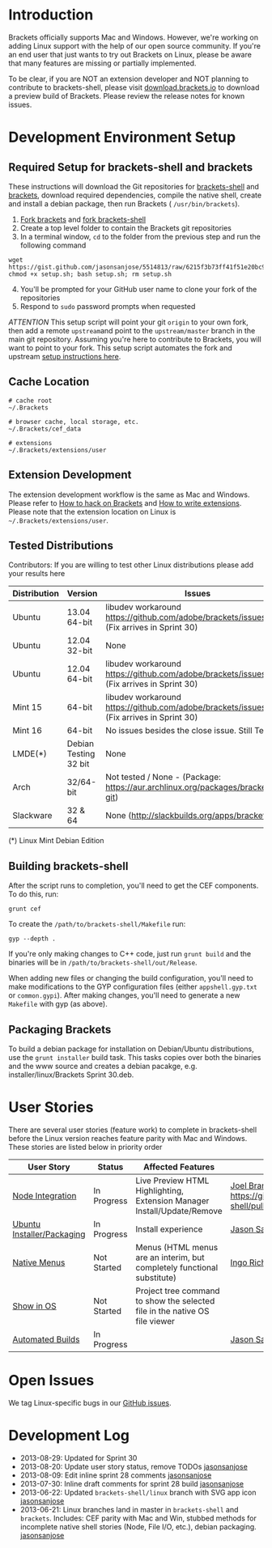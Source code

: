 Introduction
====

Brackets officially supports Mac and Windows. However, we're working on adding Linux support with the help of our open source community. If you're an end user that just wants to try out Brackets on Linux, please be aware that many features are missing or partially implemented.

To be clear, if you are NOT an extension developer and NOT planning to contribute to brackets-shell, please visit [download.brackets.io](http://download.brackets.io) to download a preview build of Brackets. Please review the release notes for known issues.

Development Environment Setup
====

Required Setup for brackets-shell and brackets
----

These instructions will download the Git repositories for [brackets-shell](https://github.com/adobe/brackets-shell) and [brackets](https://github.com/adobe/brackets), download required dependencies, compile the native shell, create and install a debian package, then run Brackets ( `/usr/bin/brackets`).

1. [Fork brackets](https://github.com/adobe/brackets/fork) and [fork brackets-shell](https://github.com/adobe/brackets-shell/fork) 
2. Create a top level folder to contain the Brackets git repositories
3. In a terminal window, ``cd`` to the folder from the previous step and run the following command
```shell
wget https://gist.github.com/jasonsanjose/5514813/raw/6215f3b73ff41f51e20bc94a9faa3e453402ce06/setup.sh; chmod +x setup.sh; bash setup.sh; rm setup.sh
```
4. You'll be prompted for your GitHub user name to clone your fork of the repositories
5. Respond to ``sudo`` password prompts when requested

*ATTENTION* This setup script will point your git ``origin`` to your own fork, then add a remote ``upstream``and point to the ``upstream/master`` branch in the main git repository. Assuming you're here to contribute to Brackets, you will want to point to your fork. This setup script automates the fork and upstream [setup instructions here](https://github.com/adobe/brackets/wiki/How-to-Hack-on-Brackets#setting-up-your-dev-environment).

Cache Location
----

```
# cache root
~/.Brackets

# browser cache, local storage, etc.
~/.Brackets/cef_data

# extensions
~/.Brackets/extensions/user
```

Extension Development
----

The extension development workflow is the same as Mac and Windows. Please refer to [How to hack on Brackets](https://github.com/adobe/brackets/wiki/How-to-Hack-on-Brackets) and [How to write extensions](https://github.com/adobe/brackets/wiki/How%20to%20write%20extensions). Please note that the extension location on Linux is ``~/.Brackets/extensions/user``.

Tested Distributions
----

Contributors: If you are willing to test other Linux distributions please add your results here

| Distribution | Version | Issues |
| ------------ | ------- | ----- |
| Ubuntu | 13.04 64-bit | libudev workaround https://github.com/adobe/brackets/issues/4720 (Fix arrives in Sprint 30) |
| Ubuntu | 12.04 32-bit | None |
| Ubuntu | 12.04 64-bit | libudev workaround https://github.com/adobe/brackets/issues/4720 (Fix arrives in Sprint 30) |
| Mint 15 | 64-bit | libudev workaround https://github.com/adobe/brackets/issues/4720 (Fix arrives in Sprint 30) |
| Mint 16 | 64-bit | No issues besides the close issue. Still Testing |
|LMDE(*) | Debian Testing 32 bit |None|
| Arch | 32/64-bit | Not tested / None - (Package: https://aur.archlinux.org/packages/brackets-git) |
| Slackware | 32 & 64 | None (http://slackbuilds.org/apps/brackets/) |

(*) Linux Mint Debian Edition

Building brackets-shell
----

After the script runs to completion, you'll need to get the CEF components. To do this, run:

```
grunt cef
```

To create the `/path/to/brackets-shell/Makefile` run:

```
gyp --depth .
```

If you're only making changes to C++ code, just run `grunt build` and the binaries will be in `/path/to/brackets-shell/out/Release`. 

When adding new files or changing the build configuration, you'll need to make modifications to the GYP configuration files (either `appshell.gyp.txt` or `common.gypi`). After making changes, you'll need to generate a new `Makefile` with gyp (as above).

Packaging Brackets
----

To build a debian package for installation on Debian/Ubuntu distributions, use the `grunt installer` build task. This tasks copies over both the binaries and the www source and creates a debian pacakge, e.g. installer/linux/Brackets Sprint 30.deb.

User Stories
====

There are several user stories (feature work) to complete in brackets-shell before the Linux version reaches feature parity with Mac and Windows. These stories are listed below in priority order

| User Story | Status | Affected Features | Contact |
| ---------- | ------ | ----------------- | ------- |
| [Node Integration](https://trello.com/c/9nX06hWa) | In Progress | Live Preview HTML Highlighting, Extension Manager Install/Update/Remove | [Joel Brandt](http://github.com/joelrbrandt), [Tim Burgess](http://github.com/timburgess), https://github.com/adobe/brackets-shell/pull/278 |
| [Ubuntu Installer/Packaging](https://trello.com/c/ZoCPy6mD) | In Progress | Install experience | [Jason San Jose](http://github.com/jasonsanjose) |
| [Native Menus](https://trello.com/c/WMB6vtwO) | Not Started | Menus (HTML menus are an interim, but completely functional substitute) | [Ingo Richter](http://github.com/ingorichter)|
| [Show in OS](https://trello.com/c/RF1ddQGK) | Not Started | Project tree command to show the selected file in the native OS file viewer | |
| [Automated Builds](https://trello.com/c/P35As8lf) | In Progress | | [Jason San Jose](http://github.com/jasonsanjose), [Ingo Richter](http://github.com/ingorichter) |

Open Issues
====

We tag Linux-specific bugs in our [GitHub issues](https://github.com/adobe/brackets/issues?labels=Linux+only&page=1&state=open).

Development Log
====
* 2013-08-29: Updated for Sprint 30
* 2013-08-20: Update user story status, remove TODOs [jasonsanjose](http://github.com/jasonsanjose)
* 2013-08-09: Edit inline sprint 28 comments [jasonsanjose](http://github.com/jasonsanjose)
* 2013-07-30: Inline draft comments for sprint 28 build [jasonsanjose](http://github.com/jasonsanjose)
* 2013-06-22: Updated ``brackets-shell/linux`` branch with SVG app icon [jasonsanjose](http://github.com/jasonsanjose)
* 2013-06-21: Linux branches land in master in ``brackets-shell`` and ``brackets``. Includes: CEF parity with Mac and Win, stubbed methods for incomplete native shell stories (Node, File I/O, etc.), debian packaging. [jasonsanjose](http://github.com/jasonsanjose)